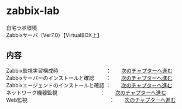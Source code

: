 # zabbix-lab

自宅ラボ環境<br>
Zabbixサーバ（Ver7.0）【VirtualBOX上】

## 内容<br>
Zabbix監視実習構成時　　　　　　　　　 ：　　[次のチャプターへ進む](./ZabbixｰTraining-structure-diagram.md) <br>
Zabbixサーバーのインストールと確認　　 ：　　[次のチャプターへ進む](./ZabbixｰServer-install.md) <br>
Zabbixエージェントのインストールと確認 ：　　[次のチャプターへ進む](./ZabbixｰAgent-install.md) <br>
ネットワーク機器監視　　　　　　　　   ：　　[次のチャプターへ進む](./Zabbix-network-monitoring.md) <br>
Web監視　　　　　　　　　　　　　　　　：　　[次のチャプターへ進む](./Zabbix-Web-monitoring.md) <br>


